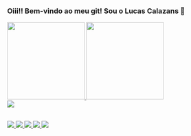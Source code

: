 ### Oiii!! Bem-vindo ao meu git! Sou o Lucas Calazans 🫰

<div>
  <a href="https://github.com/lucasp94">
 <img height="180em" src="https://github-readme-stats.vercel.app/api?username=lucasp94&show_icons=true&theme=radical&include_all_commits=true&count_private=true"/>
 <img height="180em" src="https://github-readme-stats.vercel.app/api/top-langs/?username=lucasp9&layout=compact&langs_count=16&theme=radical"/>
</div

<p align="center">
  <a href="https://skillicons.dev">
    <img src="https://skillicons.dev/icons?i=git,linux,kubernetes,docker,gcp,aws,css,html,javascript,react,typescript" />
  </a>
</p><br>

<div>
    <a href="mailto:contato.lucas.calazans@gmail.com" target="_blank"><img src="https://img.shields.io/badge/Gmail-D14836?style=for-the-badge&logo=gmail&logoColor=white"/>
    <a href="https://www.linkedin.com/in/lucascaalazans" target="_blank"><img src="https://img.shields.io/badge/LinkedIn-0077B5?style=for-the-badge&logo=linkedin&logoColor=white"/>
    <a href="https://www.instagram.com/l.calazans94" target="_blank"><img src="https://img.shields.io/badge/Instagram-E4405F?style=for-the-badge&logo=instagram&logoColor=white"/>
    <a href="https://www.facebook.com/lucascalazans.lucasp94" target="_blank"><img src="https://img.shields.io/badge/Facebook-1877F2?style=for-the-badge&logo=facebook&logoColor=white"/>
    <a href="https://www.twitch.tv/kalazans94" target="_blank"><img src="https://img.shields.io/badge/Twitch-9146FF?style=for-the-badge&logo=twitch&logoColor=white"/>
</div>



<!--
**lucasp94/lucasp94** is a ✨ _special_ ✨ repository because its `README.md` (this file) appears on your GitHub profile.

Here are some ideas to get you started:

- 🔭 I’m currently working on ...
- 🌱 I’m currently learning ...
- 👯 I’m looking to collaborate on ...
- 🤔 I’m looking for help with ...
- 💬 Ask me about ...
- 📫 How to reach me: ...
- 😄 Pronouns: ...
- ⚡ Fun fact: ...
-->
